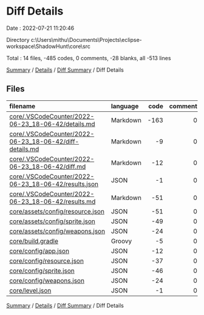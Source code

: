 # Diff Details

Date : 2022-07-21 11:20:46

Directory c:\\Users\\mithu\\Documents\\Projects\\eclipse-workspace\\ShadowHunt\\core\\src

Total : 14 files,  -485 codes, 0 comments, -28 blanks, all -513 lines

[Summary](results.md) / [Details](details.md) / [Diff Summary](diff.md) / Diff Details

## Files
| filename | language | code | comment | blank | total |
| :--- | :--- | ---: | ---: | ---: | ---: |
| [core/.VSCodeCounter/2022-06-23_18-06-42/details.md](/core/.VSCodeCounter/2022-06-23_18-06-42/details.md) | Markdown | -163 | 0 | -6 | -169 |
| [core/.VSCodeCounter/2022-06-23_18-06-42/diff-details.md](/core/.VSCodeCounter/2022-06-23_18-06-42/diff-details.md) | Markdown | -9 | 0 | -6 | -15 |
| [core/.VSCodeCounter/2022-06-23_18-06-42/diff.md](/core/.VSCodeCounter/2022-06-23_18-06-42/diff.md) | Markdown | -12 | 0 | -7 | -19 |
| [core/.VSCodeCounter/2022-06-23_18-06-42/results.json](/core/.VSCodeCounter/2022-06-23_18-06-42/results.json) | JSON | -1 | 0 | 0 | -1 |
| [core/.VSCodeCounter/2022-06-23_18-06-42/results.md](/core/.VSCodeCounter/2022-06-23_18-06-42/results.md) | Markdown | -51 | 0 | -7 | -58 |
| [core/assets/config/resource.json](/core/assets/config/resource.json) | JSON | -51 | 0 | 0 | -51 |
| [core/assets/config/sprite.json](/core/assets/config/sprite.json) | JSON | -49 | 0 | 0 | -49 |
| [core/assets/config/weapons.json](/core/assets/config/weapons.json) | JSON | -24 | 0 | 0 | -24 |
| [core/build.gradle](/core/build.gradle) | Groovy | -5 | 0 | -2 | -7 |
| [core/config/app.json](/core/config/app.json) | JSON | -12 | 0 | 0 | -12 |
| [core/config/resource.json](/core/config/resource.json) | JSON | -37 | 0 | 0 | -37 |
| [core/config/sprite.json](/core/config/sprite.json) | JSON | -46 | 0 | 0 | -46 |
| [core/config/weapons.json](/core/config/weapons.json) | JSON | -24 | 0 | 0 | -24 |
| [core/level.json](/core/level.json) | JSON | -1 | 0 | 0 | -1 |

[Summary](results.md) / [Details](details.md) / [Diff Summary](diff.md) / Diff Details